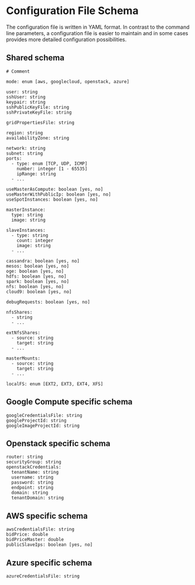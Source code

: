 # Configuration File Schema
The configuration file is written in YAML format. In contrast to the command line
parameters, a configuration file is easier to maintain and in some cases provides
more detailed configuration possibilities.

## Shared schema
```
# Comment

mode: enum [aws, googlecloud, openstack, azure]

user: string
sshUser: string
keypair: string
sshPublicKeyFile: string
sshPrivateKeyFile: string

gridPropertiesFile: string

region: string
availabilityZone: string

network: string
subnet: string
ports:
  - type: enum [TCP, UDP, ICMP]
    number: integer [1 - 65535]
    ipRange: string
  - ...

useMasterAsCompute: boolean [yes, no]
useMasterWithPublicIp: boolean [yes, no]
useSpotInstances: boolean [yes, no]

masterInstance:
  type: string
  image: string

slaveInstances:
  - type: string
    count: integer
    image: string
  - ...

cassandra: boolean [yes, no]
mesos: boolean [yes, no]
oge: boolean [yes, no]
hdfs: boolean [yes, no]
spark: boolean [yes, no]
nfs: boolean [yes, no]
cloud9: boolean [yes, no]

debugRequests: boolean [yes, no]

nfsShares:
  - string
  - ...

extNfsShares:
  - source: string
    target: string
  - ...

masterMounts:
  - source: string
    target: string
  - ...

localFS: enum [EXT2, EXT3, EXT4, XFS]
```

## Google Compute specific schema
```
googleCredentialsFile: string
googleProjectId: string
googleImageProjectId: string
```

## Openstack specific schema
```
router: string
securityGroup: string
openstackCredentials:
  tenantName: string
  username: string
  password: string
  endpoint: string
  domain: string
  tenantDomain: string
```

## AWS specific schema
```
awsCredentialsFile: string
bidPrice: double
bidPriceMaster: double
publicSlaveIps: boolean [yes, no]
```

## Azure specific schema
```
azureCredentialsFile: string
```